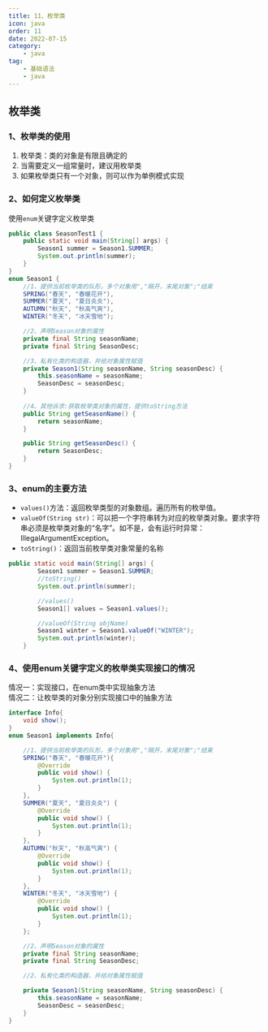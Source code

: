 ```yaml
---
title: 11、枚举类
icon: java
order: 11
date: 2022-07-15
category: 
    - java
tag: 
    - 基础语法
    - java
---
```

##  枚举类

### 1、枚举类的使用

1. 枚举类：类的对象是有限且确定的
2. 当需要定义一组常量时，建议用枚举类
3. 如果枚举类只有一个对象，则可以作为单例模式实现

### 2、如何定义枚举类

使用`enum`关键字定义枚举类

```java
public class SeasonTest1 {
    public static void main(String[] args) {
        Season1 summer = Season1.SUMMER;
        System.out.println(summer);
    }
}
enum Season1 {
    //1、提供当前枚举类的队形，多个对象用","隔开，末尾对象";"结束
    SPRING("春天", "春暖花开"),
    SUMMER("夏天", "夏日炎炎"),
    AUTUMN("秋天", "秋高气爽"),
    WINTER("冬天", "冰天雪地");

    //2、声明Season对象的属性
    private final String seasonName;
    private final String SeasonDesc;

    //3、私有化类的构造器，并给对象属性赋值
    private Season1(String seasonName, String seasonDesc) {
        this.seasonName = seasonName;
        SeasonDesc = seasonDesc;
    }
    
    //4、其他诉求:获取枚举类对象的属性，提供toString方法
    public String getSeasonName() {
        return seasonName;
    }

    public String getSeasonDesc() {
        return SeasonDesc;
    }
}
```

### 3、enum的主要方法

- `values()`方法：返回枚举类型的对象数组。遍历所有的枚举值。
- `valueOf(String str)`：可以把一个字符串转为对应的枚举类对象。要求字符串必须是枚举类对象的“名字”。如不是，会有运行时异常：IllegalArgumentException。
- `toString()`：返回当前枚举类对象常量的名称  

```java
public static void main(String[] args) {
        Season1 summer = Season1.SUMMER;
        //toString()
        System.out.println(summer);

        //values()
        Season1[] values = Season1.values();

        //valueOf(String objName)
        Season1 winter = Season1.valueOf("WINTER");
        System.out.println(winter);
    }
```

### 4、使用enum关键字定义的枚举类实现接口的情况

情况一：实现接口，在enum类中实现抽象方法  
情况二：让枚举类的对象分别实现接口中的抽象方法

```java
interface Info{
    void show();
}	
enum Season1 implements Info{

    //1、提供当前枚举类的队形，多个对象用","隔开，末尾对象";"结束
    SPRING("春天", "春暖花开"){
        @Override
        public void show() {
            System.out.println(1);
        }
    },
    SUMMER("夏天", "夏日炎炎") {
        @Override
        public void show() {
            System.out.println(1);
        }
    },
    AUTUMN("秋天", "秋高气爽") {
        @Override
        public void show() {
            System.out.println(1);
        }
    },
    WINTER("冬天", "冰天雪地") {
        @Override
        public void show() {
            System.out.println(1);
        }
    };

    //2、声明Season对象的属性
    private final String seasonName;
    private final String SeasonDesc;

    //2、私有化类的构造器，并给对象属性赋值

    private Season1(String seasonName, String seasonDesc) {
        this.seasonName = seasonName;
        SeasonDesc = seasonDesc;
    }
}
```
